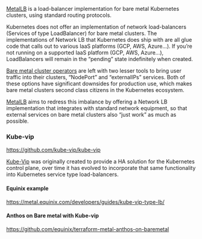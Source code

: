 
[MetalLB](https://metallb.universe.tf/) is a load-balancer implementation for bare metal Kubernetes clusters, using standard routing protocols.

Kubernetes does not offer an implementation of network load-balancers (Services of type LoadBalancer) for bare metal clusters. The implementations of Network LB that Kubernetes does ship with are all glue code that calls out to various IaaS platforms (GCP, AWS, Azure…). If you’re not running on a supported IaaS platform (GCP, AWS, Azure…), LoadBalancers will remain in the “pending” state indefinitely when created.

[Bare metal cluster operators](https://metal.equinix.com/developers/guides/kube-vip-type-lb/) are left with two lesser tools to bring user traffic into their clusters, “NodePort” and “externalIPs” services. Both of these options have significant downsides for production use, which makes bare metal clusters second class citizens in the Kubernetes ecosystem.

[MetalLB](https://metallb.universe.tf/) aims to redress this imbalance by offering a Network LB implementation that integrates with standard network equipment, so that external services on bare metal clusters also “just work” as much as possible.


### Kube-vip

https://github.com/kube-vip/kube-vip


[Kube-Vip](https://kube-vip.io) was originally created to provide a HA solution for the Kubernetes control plane, over time it has evolved to incorporate that same functionality into Kubernetes service type load-balancers.


#### Equinix example

https://metal.equinix.com/developers/guides/kube-vip-type-lb/


#### Anthos on Bare metal with Kube-vip

https://github.com/equinix/terraform-metal-anthos-on-baremetal
